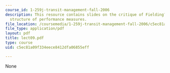 ```yaml
---
course_id: 1-259j-transit-management-fall-2006
description: This resource contains slides on the critique of Fielding?s approach
  structure of performance measures.
file_location: /coursemedia/1-259j-transit-management-fall-2006/c5ec81a09f334eece8412dfa06855eff_lect09.pdf
file_type: application/pdf
layout: pdf
title: lect09.pdf
type: course
uid: c5ec81a09f334eece8412dfa06855eff

---
```

None